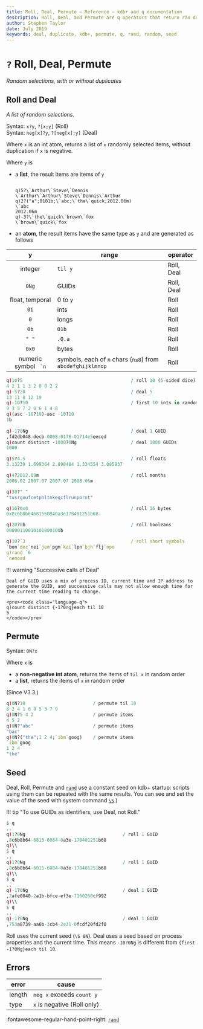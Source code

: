 ```yaml
---
title: Roll, Deal, Permute – Reference – kdb+ and q documentation
description: Roll, Deal, and Permute are q operators that return ran dom selections, with or without duplicates
author: Stephen Taylor
date: July 2019
keywords: deal, duplicate, kdb+, permute, q, rand, random, seed
---
```

# `?` Roll, Deal, Permute

_Random selections, with or without duplicates_






## Roll and Deal

_A list of random selections._

Syntax: `x?y`, `?[x;y]` (Roll)  
Syntax: `neg[x]?y`, `?[neg[x];y]` (Deal) 

Where `x` is an int atom, returns a list of `x` randomly selected items, without duplication if `x` is negative. 

Where `y` is

-   a **list**, the result items are items of `y`
    <pre><code class="language-q">
    q)5?\`Arthur\`Steve\`Dennis
    \`Arthur\`Arthur\`Steve\`Dennis\`Arthur
    q)2?("a";0101b;\`abc;\`the\`quick;2012.06m)
    \`abc
    2012.06m
    q)-3?\`the\`quick\`brown\`fox
    \`brown\`quick\`fox
    </code></pre>

-   an **atom**, the result items have the same type as `y` and are generated as follows

y                       | range        | operator
:----------------------:|--------------|----------
integer                 | `til y`      | Roll, Deal
`0Ng`                   | GUIDs        | Roll, Deal
float, temporal         | 0 to `y`     | Roll 
`0i`                    | ints         | Roll 
`0`                     | longs        | Roll 
`0b`                    | `01b`        | Roll 
`" "`                   | `.Q.a`       | Roll 
`0x0`                   | bytes        | Roll
numeric symbol `` `n``  | symbols, each of `n` chars (`n≤8`) from `abcdefghijklmnop` | Roll 


```q
q)10?5                                        / roll 10 (5-sided dice)
4 2 1 1 3 2 0 0 2 2   
q)-5?20                                       / deal 5 
13 11 8 12 19   
q)-10?10                                      / first 10 ints in random order
9 3 5 7 2 0 6 1 4 8
q)(asc -10?10)~asc -10?10
1b
   
q)-1?0Ng                                      / deal 1 GUID
,fd2db048-decb-0008-0176-01714e5eeced
q)count distinct -1000?0Ng                    / deal 1000 GUIDs
1000

q)5?4.5                                       / roll floats
3.13239 1.699364 2.898484 1.334554 3.085937 

q)4?2012.09m                                  / roll months    
2006.02 2007.07 2007.07 2008.06m

q)30?" "
"tusrgoufcetphltnkegcflrunpornt"

q)16?0x0                                      / roll 16 bytes
0x8c6b8b64681560840a3e178401251b68

q)20?0b                                       / roll booleans
00000110010101000100b

q)10?`3                                       / roll short symbols
`bon`dec`nei`jem`pgm`kei`lpn`bjh`flj`npo
q)rand `6
`nemoad
```


!!! warning "Successive calls of Deal"

    Deal of GUID uses a mix of process ID, current time and IP address to generate the GUID, and successive calls may not allow enough time for the current time reading to change. 

    <pre><code class="language-q">
    q)count distinct {-1?0ng}each til 10
    5
    </code></pre>


## Permute

Syntax: `0N?x`

Where `x` is

-   a **non-negative int atom**, returns the items of `til x` in random order
-   a **list**, returns the items of `x` in random order

(Since V3.3.)

```q
q)0N?10                         / permute til 10
8 2 4 1 6 0 5 3 7 9
q)0N?5 4 2                      / permute items
4 5 2
q)0N?"abc"                      / permute items
"bac"
q)0N?("the";1 2 4;`ibm`goog)    / permute items
`ibm`goog
1 2 4
"the"
```


## Seed

Deal, Roll, Permute and [`rand`](rand.md) use a constant seed on kdb+ startup: scripts using them can be repeated with the same results. You can see and set the value of the seed with system command [`\S`](../basics/syscmds.md#s-random-seed).)

!!! tip "To use GUIDs as identifiers, use Deal, not Roll."

```q
$ q
..
q)1?0Ng                                    / roll 1 GUID
,8c6b8b64-6815-6084-0a3e-178401251b68
q)\\
$ q
..
q)1?0Ng                                    / roll 1 GUID
,8c6b8b64-6815-6084-0a3e-178401251b68
q)\\
$ q
..
q)-1?0Ng                                   / deal 1 GUID
,2afe0040-2a1b-bfce-ef3e-7160260cf992
q)\\
$ q
..
q)-1?0Ng                                   / deal 1 GUID
,753a8739-aa6b-3cb4-2e31-0fcdf20fd2f0
```

Roll uses the current seed (`\S 0N`). Deal uses a seed based on process properties and the current time. This means `-10?0Ng` is different from `{first -1?0Ng}each til 10`.


## Errors

error  | cause
-------|-----------------------------
length | `neg x` exceeds `count y` 
type   | `x` is negative (Roll only)


:fontawesome-regular-hand-point-right:
[`rand`](rand.md)
